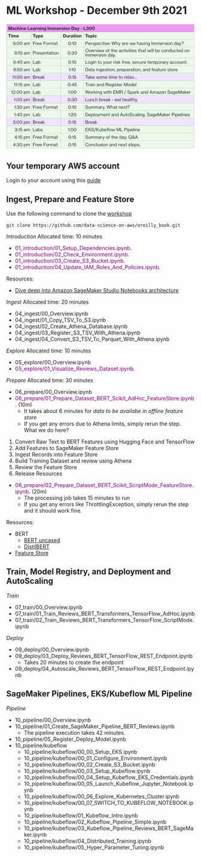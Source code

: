 # ML Workshop - December 9th 2021
![Agenda](./images/agenda.png)

## Your temporary AWS account
Login to your account using this [guide](https://sagemaker-immersionday.workshop.aws/en/prerequisites/option1.html)

## Ingest, Prepare and Feature Store

Use the following command to clone the [workshop](https://github.com/data-science-on-aws/oreilly_book)
```
git clone https://github.com/data-science-on-aws/oreilly_book.git
```

*Introduction*
Allocated time: 10 minutes
* <span style="color:purple">01_introduction/01_Setup_Dependencies.ipynb</span>.
* <span style="color:purple">01_introduction/02_Check_Environment.ipynb</span>.
* <span style="color:purple">01_introduction/03_Create_S3_Bucket.ipynb</span>.
* <span style="color:purple">01_introduction/04_Update_IAM_Roles_And_Policies.ipynb</span>.

Resources:
- [Dive deep into Amazon SageMaker Studio Notebooks architecture](https://aws.amazon.com/blogs/machine-learning/dive-deep-into-amazon-sagemaker-studio-notebook-architecture/)

*Ingest*
Allocated time: 20 minutes
* 04_ingest/00_Overview.ipynb
* 04_ingest/01_Copy_TSV_To_S3.ipynb
* 04_ingest/02_Create_Athena_Database.ipynb
* 04_ingest/03_Register_S3_TSV_With_Athena.ipynb
* 04_ingest/04_Convert_S3_TSV_To_Parquet_With_Athena.ipynb

*Explore*
Allocated time: 10 minutes
* 05_explore/00_Overview.ipynb
* <span style="color:purple">05_explore/01_Visualize_Reviews_Dataset.ipynb</span>.

*Prepare*
Allocated time: 30 minutes
* 06_prepare/00_Overview.ipynb
* <span style="color:purple">06_prepare/01_Prepare_Dataset_BERT_Scikit_AdHoc_FeatureStore.ipynb</span>. (10m)
  - It takes about 6 minutes for *data to be availabe in offline feature store* 
  - If you get any errors due to Athena limits, simply rerun the step.
What we do here?
1. Convert Raw Text to BERT Features using Hugging Face and TensorFlow
1. Add Features to SageMaker Feature Store
1. Ingest Records into Feature Store
1. Build Training Dataset and review using Athena
1. Review the Feature Store
1. Release Resources

* <span style="color:purple">06_prepare/02_Prepare_Dataset_BERT_Scikit_ScriptMode_FeatureStore.ipynb</span>. (20m)
  - The processing job takes 15 minutes to run
  - If you get any errors like ThrottlingException, simply rerun the step and it should work fine.

Resources:
- BERT
  - [BERT uncased](https://huggingface.co/bert-base-uncased)
  - [DistilBERT](https://huggingface.co/docs/transformers/model_doc/distilbert)
- [Feature Store](https://docs.aws.amazon.com/sagemaker/latest/dg/feature-store-getting-started.html)

## Train, Model Registry, and Deployment and AutoScaling
*Train*
- 07_train/00_Overview.ipynb
- 07_train/01_Train_Reviews_BERT_Transformers_TensorFlow_AdHoc.ipynb
- 07_train/02_Train_Reviews_BERT_Transformers_TensorFlow_ScriptMode.ipynb

*Deploy*
- 09_deploy/00_Overview.ipynb
- 09_deploy/03_Deploy_Reviews_BERT_TensorFlow_REST_Endpoint.ipynb
  - Takes 20 minutes to create the endpoint
- 09_deploy/04_Autoscale_Reviews_BERT_TensorFlow_REST_Endpoint.ipynb

## SageMaker Pipelines, EKS/Kubeflow ML Pipeline
*Pipeline*
- 10_pipeline/00_Overview.ipynb
- 10_pipeline/01_Create_SageMaker_Pipeline_BERT_Reviews.ipynb
  - The pipeline execution takes 42 minutes.
- 10_pipeline/05_Register_Deploy_Model.ipynb
- 10_pipeline/kubeflow
  - 10_pipeline/kubeflow/00_00_Setup_EKS.ipynb
  - 10_pipeline/kubeflow/00_01_Configure_Environment.ipynb
  - 10_pipeline/kubeflow/00_02_Create_S3_Bucket.ipynb
  - 10_pipeline/kubeflow/00_03_Setup_Kubeflow.ipynb
  - 10_pipeline/kubeflow/00_04_Setup_Kubeflow_EKS_Credentials.ipynb
  - 10_pipeline/kubeflow/00_05_Launch_Kubeflow_Jupyter_Notebook.ipynb
  - 10_pipeline/kubeflow/00_06_Explore_Kubernetes_Cluster.ipynb
  - 10_pipeline/kubeflow/00_07_SWITCH_TO_KUBEFLOW_NOTEBOOK.ipynb
  - 10_pipeline/kubeflow/01_Kubeflow_Intro.ipynb
  - 10_pipeline/kubeflow/02_Kubeflow_Pipeline_Simple.ipynb
  - 10_pipeline/kubeflow/03_Kubeflow_Pipeline_Reviews_BERT_SageMaker.ipynb
  - 10_pipeline/kubeflow/04_Distributed_Training.ipynb
  - 10_pipeline/kubeflow/05_Hyper_Parameter_Tuning.ipynb

